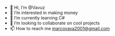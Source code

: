 - 👋 Hi, I’m @Vavuz
- 👀 I’m interested in making money
- 🌱 I’m currently learning C#
- 💞️ I’m looking to collaborate on cool projects
- 📫 How to reach me <marcovava2001@gmail.com>
